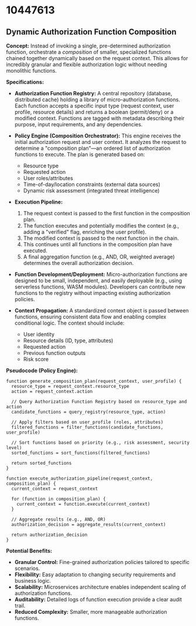 # 10447613

## Dynamic Authorization Function Composition

**Concept:** Instead of invoking a single, pre-determined authorization function, orchestrate a *composition* of smaller, specialized functions chained together dynamically based on the request context. This allows for incredibly granular and flexible authorization logic without needing monolithic functions.

**Specifications:**

*   **Authorization Function Registry:** A central repository (database, distributed cache) holding a library of micro-authorization functions. Each function accepts a specific input type (request context, user profile, resource details) and returns a boolean (permit/deny) or a modified context. Functions are tagged with metadata describing their purpose, input requirements, and any dependencies.

*   **Policy Engine (Composition Orchestrator):**  This engine receives the initial authorization request and user context. It analyzes the request to determine a "composition plan"—an ordered list of authorization functions to execute. The plan is generated based on:
    *   Resource type
    *   Requested action
    *   User roles/attributes
    *   Time-of-day/location constraints (external data sources)
    *   Dynamic risk assessment (integrated threat intelligence)

*   **Execution Pipeline:**
    1.  The request context is passed to the first function in the composition plan.
    2.  The function executes and potentially modifies the context (e.g., adding a "verified" flag, enriching the user profile).
    3.  The modified context is passed to the next function in the chain.
    4.  This continues until all functions in the composition plan have executed.
    5.  A final aggregation function (e.g., AND, OR, weighted average) determines the overall authorization decision.

*   **Function Development/Deployment:**  Micro-authorization functions are designed to be small, independent, and easily deployable (e.g., using serverless functions, WASM modules). Developers can contribute new functions to the registry without impacting existing authorization policies.

*   **Context Propagation:** A standardized context object is passed between functions, ensuring consistent data flow and enabling complex conditional logic. The context should include:
    *   User identity
    *   Resource details (ID, type, attributes)
    *   Requested action
    *   Previous function outputs
    *   Risk score

**Pseudocode (Policy Engine):**

```
function generate_composition_plan(request_context, user_profile) {
  resource_type = request_context.resource_type
  action = request_context.action
  
  // Query Authorization Function Registry based on resource_type and action
  candidate_functions = query_registry(resource_type, action)
  
  // Apply filters based on user_profile (roles, attributes)
  filtered_functions = filter_functions(candidate_functions, user_profile)
  
  // Sort functions based on priority (e.g., risk assessment, security level)
  sorted_functions = sort_functions(filtered_functions)
  
  return sorted_functions
}

function execute_authorization_pipeline(request_context, composition_plan) {
  current_context = request_context
  
  for (function in composition_plan) {
    current_context = function.execute(current_context)
  }
  
  // Aggregate results (e.g., AND, OR)
  authorization_decision = aggregate_results(current_context)
  
  return authorization_decision
}
```

**Potential Benefits:**

*   **Granular Control:** Fine-grained authorization policies tailored to specific scenarios.
*   **Flexibility:** Easy adaptation to changing security requirements and business logic.
*   **Scalability:**  Microservices architecture enables independent scaling of authorization functions.
*   **Auditability:**  Detailed logs of function execution provide a clear audit trail.
*   **Reduced Complexity:**  Smaller, more manageable authorization functions.